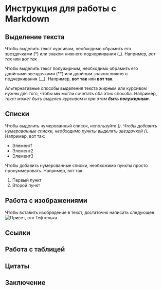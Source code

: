 # Инструкция для работы с Markdown

## Выделение текста
Чтобы выделить текст курсивом, необходимо обрамить его звездочками (*) или знаком нижнего подчеркивания (_). Например, *вот так* или _вот так_

Чтобы выделить текст полужирным, необходимо обрамить его двойными звездочками (**) или двойным знаком нижнего подчеркивания (__). Например, **вот так** или __вот так__.

Альтернативные способы выделения текста жирным или курсивом нужны для того, чтобы мы могли сочетать оба этих способа. Например, _текст может быть выделен курсивом и при этом **быть полужирным**_.

## Списки
Чтобы выделить нумерованный список, используйте (*).
Чтобы добавить нумерованные списки, необходимо пункты выделить звездочкой (*). Например, вот так:
* Элемент1
* Элемент2
* Элемент3

Чтобы добавить нумерованные списки, необхожимо пункты просто пронуммеровать. Например, вот так:
1. Первый пункт
2. Второй пункт


## Работа с изображениями
Чтобы вставить изобрадение в текст, достаточно написать следующее: ![Привет, это Тефтелька](kisa.jpg)

## Ссылки

## Работа с таблицей

## Цитаты

## Заключение
